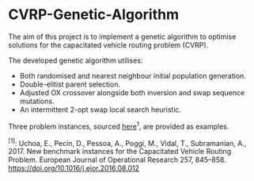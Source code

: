 # CVRP-Genetic-Algorithm
The aim of this project is to implement a genetic algorithm to optimise solutions for the capacitated vehicle routing problem (CVRP).

The developed genetic algorithm utilises:
- Both randomised and nearest neighbour initial population generation.
- Double-elitist parent selection.
- Adjusted OX crossover alongside both inversion and swap sequence mutations.
- An intermittent 2-opt swap local search heuristic.

Three problem instances, sourced [here](http://vrp.atd-lab.inf.puc-rio.br/index.php/en/)<sup>1</sup>, are provided as examples.

<sup>[1]</sup>: Uchoa, E., Pecin, D., Pessoa, A., Poggi, M., Vidal, T., Subramanian, A., 2017. New benchmark instances for the Capacitated Vehicle Routing Problem. European Journal of Operational Research 257, 845–858. https://doi.org/10.1016/j.ejor.2016.08.012
